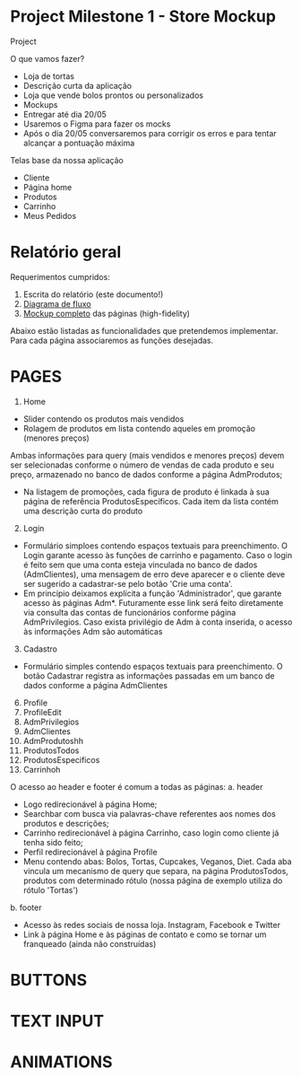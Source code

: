 # Project Milestone 1 - Store Mockup

Project

O que vamos fazer?
* Loja de tortas
* Descrição curta da aplicação
* Loja que vende bolos prontos ou personalizados
* Mockups
* Entregar até dia 20/05
* Usaremos o Figma para fazer os mocks
* Após o dia 20/05 conversaremos para corrigir os erros e para tentar alcançar a pontuação máxima

Telas base da nossa aplicação
* Cliente
* Página home
* Produtos
* Carrinho
* Meus Pedidos

# Relatório geral

Requerimentos cumpridos:
1. Escrita do relatório (este documento!)
2. [Diagrama de fluxo](https://github.com/jorgesalhani/StoreWebProject/blob/main/Milestone01/Fluxo_Pags.jpg)
3. [Mockup completo](https://github.com/jorgesalhani/StoreWebProject/blob/main/Milestone01/MockUp.pdf) das páginas (high-fidelity)

Abaixo estão listadas as funcionalidades que pretendemos implementar. Para cada página associaremos as funções desejadas.
# PAGES

1. Home
- Slider contendo os produtos mais vendidos
- Rolagem de produtos em lista contendo aqueles em promoção (menores preços)

Ambas informações para query (mais vendidos e menores preços) devem ser selecionadas conforme o número de vendas de cada produto e seu preço, armazenado no banco de dados conforme a página AdmProdutos;

- Na listagem de promoções, cada figura de produto é linkada à sua página de referência ProdutosEspecíficos. Cada item da lista contém uma descrição curta do produto

2. Login
- Formulário simploes contendo espaços textuais para preenchimento. O Login garante acesso às funções de carrinho e pagamento. Caso o login é feito sem que uma conta esteja vinculada no banco de dados (AdmClientes), uma mensagem de erro deve aparecer e o cliente deve ser sugerido a cadastrar-se pelo botão 'Crie uma conta'.
- Em princípio deixamos explícita a função 'Administrador', que garante acesso às páginas Adm*. Futuramente esse link será feito diretamente via consulta das contas de funcionários conforme página AdmPrivilegios. Caso exista privilégio de Adm à conta inserida, o acesso às informações Adm são automáticas

3. Cadastro
- Formulário simples contendo espaços textuais para preenchimento. O botão Cadastrar registra as informações passadas em um banco de dados conforme a página AdmClientes

6. Profile
7. ProfileEdit
8. AdmPrivilegios
9. AdmClientes
10. AdmProdutoshh
11. ProdutosTodos
12. ProdutosEspecificos
13. Carrinhoh

O acesso ao header e footer é comum a todas as páginas:
a. header
- Logo redirecionável à página Home;
- Searchbar com busca via palavras-chave referentes aos nomes dos produtos e descrições;
- Carrinho redirecionável à página Carrinho, caso login como cliente já tenha sido feito;
- Perfil redirecionável à página Profile
- Menu contendo abas: Bolos, Tortas, Cupcakes, Veganos, Diet. Cada aba vincula um mecanismo de query que separa, na página ProdutosTodos, produtos com determinado rótulo (nossa página de exemplo utiliza do rótulo 'Tortas')

b. footer
- Acesso às redes sociais de nossa loja. Instagram, Facebook e Twitter
- Link à página Home e às páginas de contato e como se tornar um franqueado (ainda não construídas)


# BUTTONS

# TEXT INPUT

# ANIMATIONS

